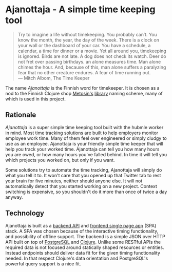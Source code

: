 # Ajanottaja - A simple time keeping tool

> Try to imagine a life without timekeeping. You probably can’t. You know the month, the year, the day of the week. There is a clock on your wall or the dashboard of your car. You have a schedule, a calendar, a time for dinner or a movie. Yet all around you, timekeeping is ignored. Birds are not late. A dog does not check its watch. Deer do not fret over passing birthdays. an alone measures time. Man alone chimes the hour. And, because of this, man alone suffers a paralyzing fear that no other creature endures. A fear of time running out.
</br>― Mitch Albom, The Time Keeper


The name _Ajanottaja_ is the Finnish word for timekeeper.
It is chosen as a nod to the Finnish Clojure shop [Metosin's](https://www.metosin.fi/en/) [library](https://github.com/metosin) naming scheme, many of which is used in this project.

## Rationale

_Ajanottaja_ is a super simple time keeping tool built with the hubmle worker in mind.
Most time tracking solutions are built to help employers monitor employee work time.
Many of them feel over engineered or simply cludgy to use as an employee.
Ajanottaja is your friendly simple time keeper that will help you track your worked time.
Ajanottaja can tell you how many hours you are owed, or how many hours you've falled behind.
In time it will tell you which projects you worked on, but only if you want.

Some solutions try to automate the time tracking, Ajanottaja will simply do what you tell it to.
It won't care that you opened up that Twitter tab to rest your brain for five minutes, neither should anyone else.
It will not automatically detect that you started working on a new project.
Context switching is expensive, so you shouldn't do it more than once of twice a day anyway.

## Technology

Ajanottaja is built as a [backend API](https://github.com/ajanottaja/api) and [frontend single page app](https://github.com/ajanottaja/frontend) (SPA) stack.
A SPA was chosen because of the interactive timing functionality, and possibility of offline support.
The backend is a simple JSON over HTTP API built on top of [PostgreSQL](https://www.postgresql.org/) and [Clojure](https://clojure.org/).
Unlike some RESTful APIs the required data is not focused around statically shaped resources or entities.
Instead endpoints should deliver data fit for the given timing functionality needed.
In that respect Clojure's data orientation and PostgreSQL's powerful query support is a nice fit.